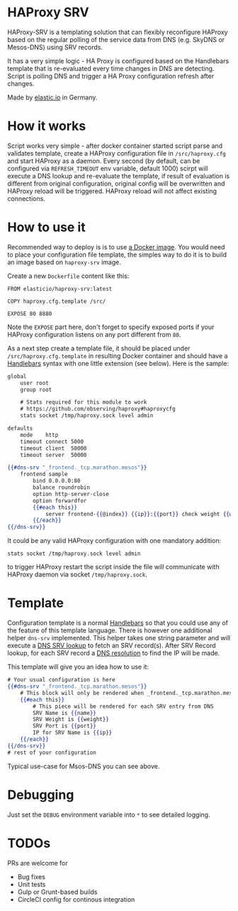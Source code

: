 # HAProxy SRV

HAProxy-SRV is a templating solution that can flexibly reconfigure HAProxy based on the regular polling of the
service data from DNS (e.g. SkyDNS or Mesos-DNS) using SRV records.

It has a very simple logic - HA Proxy is configured based on the Handlebars template that is re-evaluated every time changes in DNS are detecting. Script is polling DNS and trigger a HA Proxy configuration refresh after changes.

Made by [elastic.io](http://www.elastic.io) in Germany.

# How it works

Script works very simple - after docker container started script parse and validates template, create a HAProxy configuration file in ``/src/haproxy.cfg`` and start HAProxy as a daemon. Every second (by default, can be configured via ``REFRESH_TIMEOUT`` env variable, default 1000) scirpt will execute a DNS lookup and re-evaluate the template, if result of evaluation is different from original configuration, original config will be overwritten and HAProxy reload will be triggered. HAProxy reload will not affect existing connections.

# How to use it

Recommended way to deploy is is to use [a Docker image](https://hub.docker.com/r/elasticio/haproxy-srv/). You would need to place your configuration file template, the simples way to do it is to build an image based on ``haproxy-srv`` image. 

Create a new ``Dockerfile`` content like this:

```
FROM elasticio/haproxy-srv:latest

COPY haproxy.cfg.template /src/

EXPOSE 80 8880
```

Note the ``EXPOSE`` part here, don't forget to specify exposed ports if your HAProxy configuration listens on any port different from ``80``.

As a next step create a template file, it should be placed under ``/src/haproxy.cfg.template`` in resulting Docker container and should have a [Handlebars](http://handlebarsjs.com/) syntax with one little extension (see below). Here is the sample:

```hbs
global
    user root
    group root

    # Stats required for this module to work
    # https://github.com/observing/haproxy#haproxycfg
    stats socket /tmp/haproxy.sock level admin

defaults
    mode    http
    timeout connect 5000
    timeout client  50000
    timeout server  50000

{{#dns-srv "_frontend._tcp.marathon.mesos"}}
    frontend sample
        bind 0.0.0.0:80
        balance roundrobin
        option http-server-close
        option forwardfor
        {{#each this}}
            server frontend-{{@index}} {{ip}}:{{port}} check weight {{weight}}
        {{/each}}
{{/dns-srv}}
```

It could be any valid HAProxy configuration with one mandatory addition:

```
stats socket /tmp/haproxy.sock level admin
```

to trigger HAProxy restart the script inside the file will communicate with HAProxy daemon via socket ```/tmp/haproxy.sock```.

# Template

Configuration template is a normal [Handlebars](http://handlebarsjs.com/) so that you could use any of the feature of this template language. There is however one additional helper ``dns-srv`` implemented. This helper takes one string parameter and will execute a [DNS SRV lookup](https://nodejs.org/api/dns.html#dns_dns_resolvesrv_hostname_callback) to fetch an SRV record(s). After SRV Record lookup, for each SRV record a [DNS resolution](https://nodejs.org/api/dns.html#dns_dns_resolve_hostname_rrtype_callback) to find the IP will be made.

This template will give you an idea how to use it:

```hbs
# Your usual configuration is here
{{#dns-srv "_frontend._tcp.marathon.mesos"}}
    # This block will only be rendered when _frontend._tcp.marathon.mesos was found in DNS
    {{#each this}}
        # This piece will be rendered for each SRV entry from DNS
        SRV Name is {{name}}
        SRV Weight is {{weight}}
        SRV Port is {{port}}
        IP for SRV Name is {{ip}}
    {{/each}}
{{/dns-srv}}
# rest of your configuration
```

Typical use-case for Msos-DNS you can see above.

# Debugging

Just set the ``DEBUG`` environment variable into ``*`` to see detailed logging.

# TODOs

PRs are welcome for
 * Bug fixes
 * Unit tests
 * Gulp or Grunt-based builds
 * CircleCI config for continous integration
